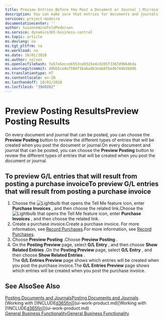 ```yaml
---
title: Preview Entries Before You Post a Document or Journal | Microsoft Docs
description: You can make sure that entries for documents and journals are accurate before you post them to the general ledger.
services: project-madeira
documentationcenter: ''
author: SusanneWindfeldPedersen
ms.service: dynamics365-business-central
ms.topic: article
ms.devlang: na
ms.tgt_pltfrm: na
ms.workload: na
ms.date: 10/01/2020
ms.author: solsen
ms.openlocfilehash: fa57a5ecce6553ce9315e4cd205f3367d9664bda
ms.sourcegitcommit: ddbb5cede750df1baba4b3eab8fbed6744b5b9d6
ms.translationtype: HT
ms.contentlocale: en-IN
ms.lasthandoff: 10/01/2020
ms.locfileid: "3960262"
---
```

# <a name="preview-posting-results"></a><span data-ttu-id="6522a-103">Preview Posting Results</span><span class="sxs-lookup"><span data-stu-id="6522a-103">Preview Posting Results</span></span>
<span data-ttu-id="6522a-104">On every document and journal that can be posted, you can choose the **Preview Posting** button to review the different types of entries that will be created when you post the document or journal.</span><span class="sxs-lookup"><span data-stu-id="6522a-104">On every document and journal that can be posted, you can choose the **Preview Posting** button to review the different types of entries that will be created when you post the document or journal.</span></span>

## <a name="to-preview-gl-entries-that-will-result-from-posting-a-purchase-invoice"></a><span data-ttu-id="6522a-105">To preview G/L entries that will result from posting a purchase invoice</span><span class="sxs-lookup"><span data-stu-id="6522a-105">To preview G/L entries that will result from posting a purchase invoice</span></span>
1. <span data-ttu-id="6522a-106">Choose the ![Lightbulb that opens the Tell Me feature](media/ui-search/search_small.png "Tell me what you want to do") icon, enter **Purchase Invoices** , and then choose the related link.</span><span class="sxs-lookup"><span data-stu-id="6522a-106">Choose the ![Lightbulb that opens the Tell Me feature](media/ui-search/search_small.png "Tell me what you want to do") icon, enter **Purchase Invoices** , and then choose the related link.</span></span>
2. <span data-ttu-id="6522a-107">Create a purchase invoice.</span><span class="sxs-lookup"><span data-stu-id="6522a-107">Create a purchase invoice.</span></span> <span data-ttu-id="6522a-108">For more information, see [Record Purchases](purchasing-how-record-purchases.md).</span><span class="sxs-lookup"><span data-stu-id="6522a-108">For more information, see [Record Purchases](purchasing-how-record-purchases.md).</span></span>
3. <span data-ttu-id="6522a-109">Choose **Preview Posting** .</span><span class="sxs-lookup"><span data-stu-id="6522a-109">Choose **Preview Posting** .</span></span>
4. <span data-ttu-id="6522a-110">On the **Posting Preview** page, select **G/L Entry** , and then choose **Show Related Entries** .</span><span class="sxs-lookup"><span data-stu-id="6522a-110">On the **Posting Preview** page, select **G/L Entry** , and then choose **Show Related Entries** .</span></span>  
   <span data-ttu-id="6522a-111">The **G/L Entries Preview** page shows which entries will be created when you post the purchase invoice.</span><span class="sxs-lookup"><span data-stu-id="6522a-111">The **G/L Entries Preview** page shows which entries will be created when you post the purchase invoice.</span></span>

## <a name="see-also"></a><span data-ttu-id="6522a-112">See Also</span><span class="sxs-lookup"><span data-stu-id="6522a-112">See Also</span></span>
[<span data-ttu-id="6522a-113">Posting Documents and Journals</span><span class="sxs-lookup"><span data-stu-id="6522a-113">Posting Documents and Journals</span></span>](ui-post-documents-journals.md)  
<span data-ttu-id="6522a-114">[Working with [!INCLUDE[d365fin](includes/d365fin_md.md)]](ui-work-product.md)</span><span class="sxs-lookup"><span data-stu-id="6522a-114">[Working with [!INCLUDE[d365fin](includes/d365fin_md.md)]](ui-work-product.md)</span></span>  
[<span data-ttu-id="6522a-115">General Business Functionality</span><span class="sxs-lookup"><span data-stu-id="6522a-115">General Business Functionality</span></span>](ui-across-business-areas.md)
